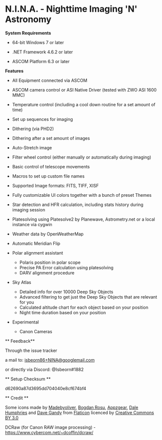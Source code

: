 # N.I.N.A. - Nighttime Imaging 'N' Astronomy #


**System Requirements**

* 64-bit Windows 7 or later

* .NET Framework 4.6.2 or later

* ASCOM Platform 6.3 or later


**Features**

* All Equipment connected via ASCOM

* ASCOM camera control or ASI Native Driver (tested with ZWO ASI 1600 MMC)

* Temperature control (including a cool down routine for a set amount of time)

* Set up sequences for imaging

* Dithering (via PHD2)

* Dithering after a set amount of images

* Auto-Stretch image

* Filter wheel control (either manually or automatically during imaging)

* Basic control of telescope movements

* Macros to set up custom file names

* Supported Image formats: FITS, TIFF, XISF

* Fully customizable UI colors together with a bunch of preset Themes

* Star detection and HFR calculation, including stats history during imaging session

* Platesolving using Platesolve2 by Planewave, Astrometry.net or a local instance via cygwin

* Weather data by OpenWeatherMap 

* Automatic Meridian Flip

* Polar alignment assistant 
     * Polaris position in polar scope 
     * Precise PA Error calculation using platesolving 
     * DARV alignment procedure

* Sky Atlas
     * Detailed info for over 10000 Deep Sky Objects
     * Advanced filtering to get just the Deep Sky Objects that are relevant for you
     * Calculated altitude chart for each object based on your position
     * Night time duration based on your position

* Experimental
     * Canon Cameras 

** Feedback**

Through the issue tracker

a mail to: isbeorn86+NINA@googlemail.com

or directly via Discord: @[]()Isbeorn#1882 

** Setup Checksum **

d62690[]()a87d36[]()95dd70[]()4040e8[]()cf674b[]()f4

** Credit **

Some icons made by 
[Madebyoliver](http://www.flaticon.com/authors/madebyoliver),
[Bogdan Rosu](http://www.flaticon.com/authors/bogdan-rosu),
[Appzgear](http://www.flaticon.com/authors/appzgear),
[Dale Humphries](http://www.flaticon.com/authors/dale-humphries) and
[Dave Gandy](http://www.flaticon.com/authors/dave-gandy)
from
[Flaticon](http://www.flaticon.com)
licenced by 
[Creative Commons BY 3.0](http://creativecommons.org/licenses/by/3.0/)

DCRaw (for Canon RAW image processing) - https://www.cybercom.net/~dcoffin/dcraw/